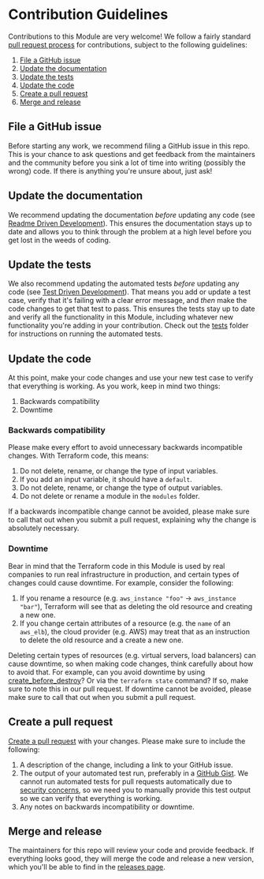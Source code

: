 # Contribution Guidelines

Contributions to this Module are very welcome! We follow a fairly standard [pull request
process](https://help.github.com/articles/about-pull-requests/) for contributions, subject to the following guidelines:

1. [File a GitHub issue](#file-a-github-issue)
1. [Update the documentation](#update-the-documentation)
1. [Update the tests](#update-the-tests)
1. [Update the code](#update-the-code)
1. [Create a pull request](#create-a-pull-request)
1. [Merge and release](#merge-and-release)

## File a GitHub issue

Before starting any work, we recommend filing a GitHub issue in this repo. This is your chance to ask questions and
get feedback from the maintainers and the community before you sink a lot of time into writing (possibly the wrong)
code. If there is anything you're unsure about, just ask!

## Update the documentation

We recommend updating the documentation *before* updating any code (see [Readme Driven
Development](http://tom.preston-werner.com/2010/08/23/readme-driven-development.html)). This ensures the documentation
stays up to date and allows you to think through the problem at a high level before you get lost in the weeds of
coding.

## Update the tests

We also recommend updating the automated tests *before* updating any code (see [Test Driven
Development](https://en.wikipedia.org/wiki/Test-driven_development)). That means you add or update a test case,
verify that it's failing with a clear error message, and *then* make the code changes to get that test to pass. This
ensures the tests stay up to date and verify all the functionality in this Module, including whatever new
functionality you're adding in your contribution. Check out the [tests](https://github.com/terraform-modules-krish/terraform-aws-utilities/blob/v0.1.2/test) folder for instructions on running the
automated tests.

## Update the code

At this point, make your code changes and use your new test case to verify that everything is working. As you work,
keep in mind two things:

1. Backwards compatibility
1. Downtime

### Backwards compatibility

Please make every effort to avoid unnecessary backwards incompatible changes. With Terraform code, this means:

1. Do not delete, rename, or change the type of input variables.
1. If you add an input variable, it should have a `default`.
1. Do not delete, rename, or change the type of output variables.
1. Do not delete or rename a module in the `modules` folder.

If a backwards incompatible change cannot be avoided, please make sure to call that out when you submit a pull request,
explaining why the change is absolutely necessary.

### Downtime

Bear in mind that the Terraform code in this Module is used by real companies to run real infrastructure in
production, and certain types of changes could cause downtime. For example, consider the following:

1. If you rename a resource (e.g. `aws_instance "foo"` -> `aws_instance "bar"`), Terraform will see that as deleting
   the old resource and creating a new one.
1. If you change certain attributes of a resource (e.g. the `name` of an `aws_elb`), the cloud provider (e.g. AWS) may
   treat that as an instruction to delete the old resource and a create a new one.

Deleting certain types of resources (e.g. virtual servers, load balancers) can cause downtime, so when making code
changes, think carefully about how to avoid that. For example, can you avoid downtime by using
[create_before_destroy](https://www.terraform.io/docs/configuration/resources.html#create_before_destroy)? Or via
the `terraform state` command? If so, make sure to note this in our pull request. If  downtime cannot be avoided,
please make sure to call that out when you submit a pull request.

## Create a pull request

[Create a pull request](https://help.github.com/articles/creating-a-pull-request/) with your changes. Please make sure
to include the following:

1. A description of the change, including a link to your GitHub issue.
1. The output of your automated test run, preferably in a [GitHub Gist](https://gist.github.com/). We cannot run
   automated tests for pull requests automatically due to [security
   concerns](https://circleci.com/docs/fork-pr-builds/#security-implications), so we need you to manually provide this
   test output so we can verify that everything is working.
1. Any notes on backwards incompatibility or downtime.

## Merge and release

The maintainers for this repo will review your code and provide feedback. If everything looks good, they will merge the
code and release a new version, which you'll be able to find in the [releases page](../../releases).
